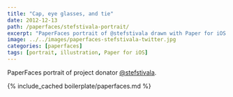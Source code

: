 ```yaml
---
title: "Cap, eye glasses, and tie"
date: 2012-12-13
path: /paperfaces/stefstivala-portrait/
excerpt: "PaperFaces portrait of @stefstivala drawn with Paper for iOS on an iPad."
image: ../../images/paperfaces-stefstivala-twitter.jpg
categories: [paperfaces]
tags: [portrait, illustration, Paper for iOS]
---
```


PaperFaces portrait of project donator [@stefstivala](https://twitter.com/stefstivala).

{% include_cached boilerplate/paperfaces.md %}
